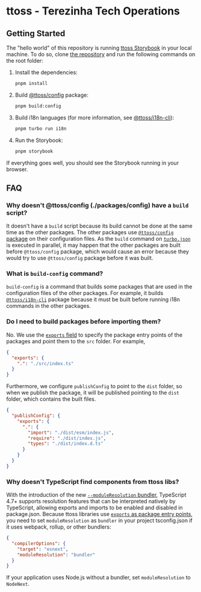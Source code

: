 # ttoss - Terezinha Tech Operations

## Getting Started

The "hello world" of this repository is running [ttoss Storybook](https://storybook.ttoss.dev/) in your local machine. To do so, clone [the repository](https://github.com/ttoss/ttoss) and run the following commands on the root folder:

1. Install the dependencies:

   ```sh
   pnpm install
   ```

1. Build [@ttoss/config](https://ttoss.dev/docs/modules/packages/config/) package:

   ```sh
   pnpm build:config
   ```

1. Build i18n languages (for more information, see [@ttoss/i18n-cli](https://ttoss.dev/docs/modules/packages/i18n-cli/)):

   ```sh
   pnpm turbo run i18n
   ```

1. Run the Storybook:

   ```sh
   pnpm storybook
   ```

If everything goes well, you should see the Storybook running in your browser.

## FAQ

### Why doesn't @ttoss/config (./packages/config) have a `build` script?

It doesn't have a `build` script because its build cannot be done at the same time as the other packages. The other packages use [`@ttoss/config` package](https://ttoss.dev/docs/modules/packages/config/) on their configuration files. As the `build` command on [`turbo.json`](https://github.com/ttoss/ttoss/blob/main/turbo.json) is executed in parallel, it may happen that the other packages are built before `@ttoss/config` package, which would cause an error because they would try to use `@ttoss/config` package before it was built.

### What is `build-config` command?

`build-config` is a command that builds some packages that are used in the configuration files of the other packages. For example, it builds [`@ttoss/i18n-cli`](https://ttoss.dev/docs/modules/packages/i18n-cli/) package because it must be built before running i18n commands in the other packages.

### Do I need to build packages before importing them?

No. We use the [`exports` field](https://nodejs.org/api/packages.html#package-entry-points) to specify the package entry points of the packages and point them to the `src` folder. For example,

```json
{
  "exports": {
    ".": "./src/index.ts"
  }
}
```

Furthermore, we configure `publishConfig` to point to the `dist` folder, so when we publish the package, it will be published pointing to the `dist` folder, which contains the built files.

```json
{
  "publishConfig": {
    "exports": {
      ".": {
        "import": "./dist/esm/index.js",
        "require": "./dist/index.js",
        "types": "./dist/index.d.ts"
      }
    }
  }
}
```

### Why doesn't TypeScript find components from ttoss libs?

With the introduction of the new [`--moduleResolution` bundler](https://devblogs.microsoft.com/typescript/announcing-typescript-5-0-beta/#moduleresolution-bundler), TypeScript 4.7+ supports resolution features that can be interpreted natively by TypeScript, allowing exports and imports to be enabled and disabled in package.json. Because ttoss libraries use [`exports` as package entry points](https://nodejs.org/api/packages.html#package-entry-points), you need to set `moduleResolution` as `bundler` in your project tsconfig.json if it uses webpack, rollup, or other bundlers:

```json
{
  "compilerOptions": {
    "target": "esnext",
    "moduleResolution": "bundler"
  }
}
```

If your application uses Node.js without a bundler, set `moduleResolution` to `NodeNext`.
